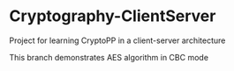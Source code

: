 # Cryptography-ClientServer
Project for learning CryptoPP in a client-server architecture

This branch demonstrates AES algorithm in CBC mode
